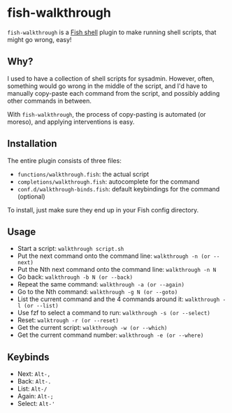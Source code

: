 # fish-walkthrough

`fish-walkthrough` is a [Fish shell](https://fishshell.com/) plugin to make
running shell scripts, that might go wrong, easy!

## Why?

I used to have a collection of shell scripts for sysadmin. However, often,
something would go wrong in the middle of the script, and I'd have to manually
copy-paste each command from the script, and possibly adding other commands in
between.

With `fish-walkthrough`, the process of copy-pasting is automated (or moreso),
and applying interventions is easy.

## Installation

The entire plugin consists of three files:

- `functions/walkthrough.fish`: the actual script
- `completions/walkthrough.fish`: autocomplete for the command
- `conf.d/walkthrough-binds.fish`: default keybindings for the command (optional)

To install, just make sure they end up in your Fish config directory.

## Usage

- Start a script: `walkthrough script.sh`
- Put the next command onto the command line: `walkthrough -n (or --next)`
- Put the Nth next command onto the command line: `walkthrough -n N`
- Go back: `walkthrough -b N (or --back)`
- Repeat the same command: `walkthrough -a (or --again)`
- Go to the Nth command: `walkthrough -g N (or --goto)`
- List the current command and the 4 commands around it: `walkthrough -l (or --list)`
- Use fzf to select a command to run: `walkthrough -s (or --select)`
- Reset: `walktrough -r (or --reset)`
- Get the current script: `walkthrough -w (or --which)`
- Get the current command number: `walkthrough -e (or --where)`

## Keybinds

- Next: `Alt-,`
- Back: `Alt-.`
- List: `Alt-/`
- Again: `Alt-;`
- Select: `Alt-'`
